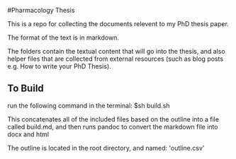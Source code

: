 #Pharmacology Thesis

This is a repo for collecting the documents relevent to my PhD thesis paper.

The format of the text is in markdown.

The folders contain the textual content that will go into the thesis, and also helper files that are collected from external resources (such as blog posts e.g. How to write your PhD Thesis).

## To Build

run the following command in the terminal:
$sh build.sh

This concatenates all of the included files based on the outline into a file called build.md, and then runs pandoc to convert the markdown file into docx and html

The outline is located in the root directory, and named:
'outline.csv'

